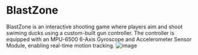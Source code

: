 # BlastZone
BlastZone is an interactive shooting game where players aim and shoot swiming ducks using a custom-built gun controller. The controller is equipped with an MPU-6500 6-Axis Gyroscope and Accelerometer Sensor Module, enabling real-time motion tracking. 
![image](https://github.com/user-attachments/assets/5d21c67b-e10f-44b3-87b5-ec1c6c017ee4)
